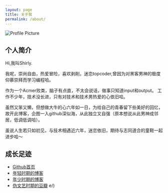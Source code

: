 ```yaml
---
layout: page
title: 关于我
permalink: /about/
---
```


<img src="{{ site.baseurl }}/assets/me.jpg" title="Profile Picture" class="profile">

## 个人简介

Hi,我叫Shirly.

我呢，崇尚自由，热爱冒险，喜欢剥削，迷恋topcoder,曾因为对黑客男神的极度仰慕崇拜而学习编程哈。

作为一个Acmer败类，脑子有点直，不太会说话，做事只知道input和output。 工作不少年，技术没长进，只有对技术和技术男热爱的心依旧哈。

虽然又笨又懒，但想做大牛的心六年如一日，为给自己的青春留下些美好的回忆，故开此博客，企图一入github深似海，从此独立又自强（原本想说从此男神成邻居，低调低调哈）。

虽说人生若只如初见，与技术相遇近六年，迷恋依旧，期待与志同道合的童鞋一起进步哈～

## 成长足迹

* [Github首页](https://github.com/AndreMouche)
* [年轻时期的博客](http://www.cnblogs.com/AndreMouche/)
* [年少时期的博客](http://blog.sina.com.cn/myacmsky)
* [伪文艺时期的豆瓣](http://www.douban.com/people/AndreMouche/)
e/)
